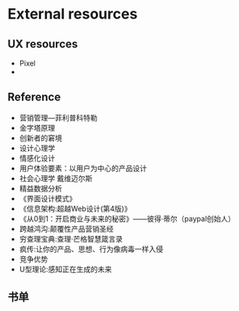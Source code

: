 # External resources

## UX resources

* Pixel
* 
## Reference

* 营销管理—菲利普科特勒
* 金字塔原理
* 创新者的窘境
* 设计心理学
* 情感化设计
* 用户体验要素：以用户为中心的产品设计
* 社会心理学 戴维迈尔斯
* 精益数据分析
* 《界面设计模式》
* 《信息架构:超越Web设计\(第4版\)》
* 《从0到1：开启商业与未来的秘密》——彼得·蒂尔（paypal创始人）
* 跨越鸿沟:颠覆性产品营销圣经
* 穷查理宝典:查理·芒格智慧箴言录
* 疯传:让你的产品、思想、行为像病毒一样入侵
* 竞争优势
* U型理论:感知正在生成的未来 

## 书单



